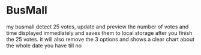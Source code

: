 # BusMall
my busmall detect 25 votes, update and preview the number of votes and time displayed immediately and saves them to local storage after you finish the 25 votes.
it will also remove the 3 options and shows a clear chart about the whole date you have till no

